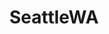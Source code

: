 ---
title: SeattleWA
crosslinks:
- circlejerkseattle
- Seattle
- autotldr
- The_Donald
- Drama
- xkcd
- IAmA
- AskReddit
- pics
- livven
- The_Seattle
- politics
- news
- NegativeWithGold
- StumpSheet
- Washington
- Portland
- Political_Revolution
- NeutralPolitics
- personalfinance
---